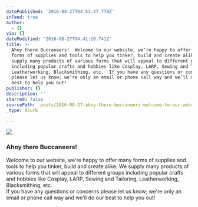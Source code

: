 ```yaml
---
datePublished: '2016-08-27T04:53:47.779Z'
inFeed: true
author:
  - {}
via: {}
dateModified: '2016-08-27T04:41:10.741Z'
title: >-
  Ahoy there Buccaneers!  Welcome to our website, we’re happy to offer many
  forms of supplies and tools to help you tinker, build and create alike. We
  supply many products of various forms that will appeal to different groups
  including popular crafts and hobbies like Cosplay, LARP, Sewing and Tailoring,
  Leatherworking, Blacksmithing, etc.  If you have any questions or concerns
  please let us know; we’re only an email or phone call way and we’ll do our
  best to help you out!
publisher: {}
description: ''
starred: false
sourcePath: _posts/2016-08-27-ahoy-there-buccaneers-welcome-to-our-website-were-happy.md
_type: Blurb

---
```

![](https://imgflo.herokuapp.com/graph/vahj1ThiexotieMo/fd13a675d4a247f02eb225f995466129/croprotate.jpg?cropheight=773&cropwidth=960&degrees=0&input=https%3A%2F%2Fthe-grid-user-content.s3-us-west-2.amazonaws.com%2F8040a1c4-f4c1-4999-ab44-d3caf5c9ea6e.jpg&x=0&y=32)

### Ahoy there Buccaneers!  
Welcome to our website, we're happy to offer many forms of supplies and tools to help you tinker, build and create alike. We supply many products of various forms that will appeal to different groups including popular crafts and hobbies like Cosplay, LARP, Sewing and Tailoring, Leatherworking, Blacksmithing, etc.  
If you have any questions or concerns please let us know; we're only an email or phone call way and we'll do our best to help you out!